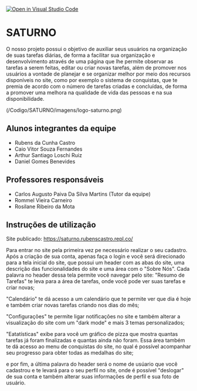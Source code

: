 [![Open in Visual Studio Code](https://classroom.github.com/assets/open-in-vscode-f059dc9a6f8d3a56e377f745f24479a46679e63a5d9fe6f495e02850cd0d8118.svg)](https://classroom.github.com/online_ide?assignment_repo_id=452387&assignment_repo_type=GroupAssignmentRepo)
# SATURNO

O nosso projeto possui o objetivo de auxiliar seus usuários na organização de suas tarefas diárias, de forma a facilitar sua organização e desenvolvimento através de uma página que lhe permite observar as tarefas a serem feitas, editar ou criar novas tarefas, além de promover nos usuários a vontade de planejar e se organizar melhor por meio dos recursos disponíveis no site, como por exemplo o sistema de conquistas, que te premia de acordo com o número de tarefas criadas e concluídas, de forma a promover uma melhora na qualidade de vida das pessoas e na sua disponibilidade.

(/Codigo/SATURNO/imagens/logo-saturno.png)

## Alunos integrantes da equipe

* Rubens da Cunha Castro
* Caio Vitor Souza Fernandes
* Arthur Santiago Loschi Ruiz
* Daniel Gomes Benevides

## Professores responsáveis

* Carlos Augusto Paiva Da Silva Martins (Tutor da equipe)
* Rommel Vieira Carneiro
* Rosilane Ribeiro da Mota

## Instruções de utilização

Site publicado: https://saturno.rubenscastro.repl.co/

Para entrar no site pela primeira vez pe necessário realizar o seu cadastro. Após a criação de sua conta, apenas faça o login e você será direcionado para a tela inicial do site, que possui um header com as abas do site, uma descrição das funcionalidades do site e uma área com o "Sobre Nós". Cada palavra no header dessa tela permite você navegar pelo site: 
"Resumo de Tarefas" te leva para a área de tarefas, onde você pode ver suas tarefas e criar novas; 

"Calendário" te dá acesso a um calendário que te permite ver que dia é hoje e também criar novas tarefas criando nos dias do mês; 

"Configurações" te permite ligar notificações no site e também alterar a visualização do site com um "dark mode" e mais 3 temas personalizados; 

"Eatatísticas" exibe para você um gráfico de pizza que mostra quantas tarefas já foram finalizadas e quantas ainda não foram. Essa área também te dá acesso ao menu de conquistas do site, no qual é possível acompanhar seu progresso para obter todas as medalhas do site; 

e por fim, a última palavra do header será o nome de usúario que você cadastrou e te levará para o seu perfil no site, onde é possível "deslogar" de sua conta e também alterar suas informações de perfil e sua foto de usuário.
